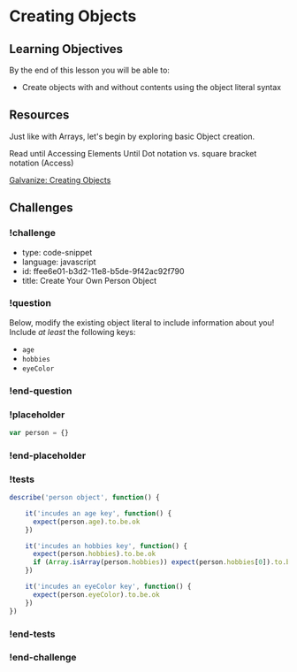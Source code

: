 # Creating Objects

## Learning Objectives

By the end of this lesson you will be able to:

* Create objects with and without contents using the object literal syntax

## Resources

Just like with Arrays, let's begin by exploring basic Object creation.

Read until Accessing Elements Until Dot notation vs. square bracket notation (Access)

[Galvanize: Creating Objects](https://github.com/gSchool/javascript-curriculum/blob/master/10_Syntax/03_Arrays_Objects_Iteration.md#objects)

## Challenges

<!-- Question -->

### !challenge

* type: code-snippet
* language: javascript
* id: ffee6e01-b3d2-11e8-b5de-9f42ac92f790
* title: Create Your Own Person Object

### !question

Below, modify the existing object literal to include information about you! Include _at least_ the following keys:

* `age`
* `hobbies`
* `eyeColor`

### !end-question

### !placeholder

```js
var person = {}
```

### !end-placeholder

### !tests

```js
describe('person object', function() {

    it('incudes an age key', function() {
      expect(person.age).to.be.ok
    })

    it('incudes an hobbies key', function() {
      expect(person.hobbies).to.be.ok
      if (Array.isArray(person.hobbies)) expect(person.hobbies[0]).to.be.ok
    })

    it('incudes an eyeColor key', function() {
      expect(person.eyeColor).to.be.ok
    })
})
```

### !end-tests

### !end-challenge
